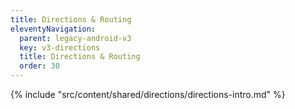 ```yaml
---
title: Directions & Routing
eleventyNavigation:
  parent: legacy-android-v3
  key: v3-directions
  title: Directions & Routing
  order: 30
---
```


{% include "src/content/shared/directions/directions-intro.md" %}
